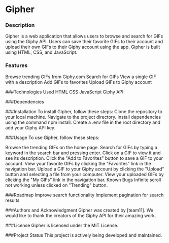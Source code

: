 
# Gipher

### Description
Gipher is a web application that allows users to browse and search for GIFs using the Giphy API. Users can save their favorite GIFs to their account and upload their own GIFs to their Giphy account using the app. Gipher is built using HTML, CSS, and JavaScript.

### Features
Browse trending GIFs from Giphy.com
Search for GIFs
View a single GIF with a description
Add GIFs to favorites
Upload GIFs to Giphy account

###Technologies Used
HTML
CSS
JavaScript
Giphy API

###Dependencies



###Installation
To install Gipher, follow these steps:
Clone the repository to your local machine.
Navigate to the project directory.
Install dependencies using the command npm install.
Create a .env file in the root directory and add your Giphy API key.


###Usage
To use Gipher, follow these steps:

Browse the trending GIFs on the home page.
Search for GIFs by typing a keyword in the search bar and pressing enter.
Click on a GIF to view it and see its description.
Click the "Add to Favorites" button to save a GIF to your account.
View your favorite GIFs by clicking the "Favorites" link in the navigation bar.
Upload a GIF to your Giphy account by clicking the "Upload" button and selecting a file from your computer.
View your uploaded GIFs by clicking the "My GIFs" link in the navigation bar.
Known Bugs
Infinite scroll not working unless clicked on "Trending" button.

###Roadmap
Improve search functionality
Implement pagination for search results


###Authors and Acknowledgment
Gipher was created by [team11]. We would like to thank the creators of the Giphy API for their amazing work.

###License
Gipher is licensed under the MIT License.

###Project Status
This project is actively being developed and maintained.